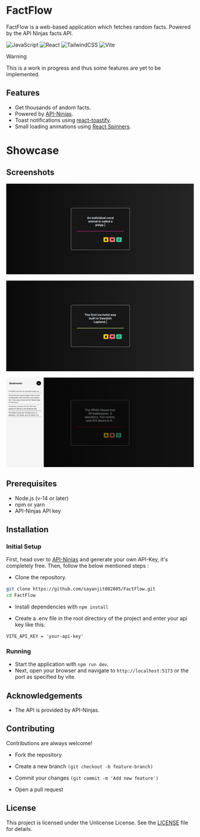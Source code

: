 
# FactFlow

FactFlow is a web-based application which fetches random facts. Powered by the API Ninjas facts API.

![JavaScript](https://img.shields.io/badge/javascript-%23323330.svg?style=for-the-badge&logo=javascript&logoColor=%23F7DF1E) 
![React](https://img.shields.io/badge/react-374151.svg?style=for-the-badge&logo=react&logoColor=%2361DAFB)
![TailwindCSS](https://img.shields.io/badge/Tailwind-CBD5E1.svg?style=for-the-badge&logo=tailwind-css&logoColor=38bdf8)
![Vite](https://img.shields.io/badge/Vite-9333EA.svg?style=for-the-badge&logo=vite&logoColor=fff)

> [!Warning]
> This is a work in progress and thus some features are yet to be implemented.

## Features

- Get thousands of andom facts.
- Powered by [API-Ninjas](https://api-ninjas.com).
- Toast notifications using [react-toastify](https://fkhadra.github.io/react-toastify/introduction/).
- Small loading animations using [React Spinners](https://mhnpd.github.io/react-loader-spinner/).


# Showcase


## Screenshots

![](https://raw.githubusercontent.com/sayanjit082805/FactFlow/main/demo/ss1.png)


![](https://raw.githubusercontent.com/sayanjit082805/FactFlow/main/demo/ss2.png)


![](https://raw.githubusercontent.com/sayanjit082805/FactFlow/main/demo/ss3.png)


## Prerequisites

- Node.js (v-14 or later)
- npm or yarn
- API-Ninjas API key

## Installation

### Initial Setup

First, head over to [API-Ninjas](https://api-ninjas.com) and generate your own API-Key, it's completely free. Then, follow the below mentioned steps :

- Clone the repository.

```bash
git clone https://github.com/sayanjit082805/FactFlow.git
cd FactFlow
```

- Install dependencies with `npm install`

- Create a .env file in the root directory of the project and enter your api key like this:

```
VITE_API_KEY = 'your-api-key'
```

### Running

- Start the application with `npm run dev`.
- Next, open your browser and navigate to `http://localhost:5173` or the port as specified by vite.



## Acknowledgements

 - The API is provided by API-Ninjas.

## Contributing

Contributions are always welcome!

- Fork the repository

- Create a new branch ```(git checkout -b feature-branch)```

- Commit your changes ```(git commit -m 'Add new feature')```

- Open a pull request



## License

This project is licensed under the Unlicense License. See the [LICENSE](LICENSE) file for details.


